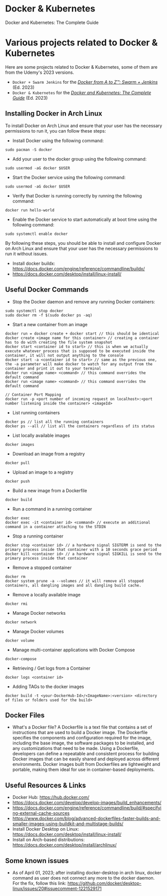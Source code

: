 # Docker & Kubernetes
Docker and Kubernetes: The Complete Guide


# Various projects related to Docker & Kubernetes

Here are some projects related to Docker & Kubernetes, some of them are from the Udemy's 2023 versions.

* `Docker + Swarm Jenkins` for the [*Docker from A to Z™: Swarm + Jenkins*](https://www.udemy.com/course/a-practical-guide-to-docker-swarm-and-jenkins/) (Ed. 2023)
* `Docker & Kubernetes` for the [*Docker and Kubernetes: The Complete Guide*](https://www.udemy.com/course/docker-and-kubernetes-the-complete-guide/) (Ed. 2023)


## Installing Docker in Arch Linux

To install Docker on Arch Linux and ensure that your user has the necessary permissions to run it, you can follow these steps:

- Install Docker using the following command: 
```shell
sudo pacman -S docker
```
- Add your user to the docker group using the following command:
```shell
sudo usermod -aG docker $USER
```
- Start the Docker service using the following command:
```shell
sudo usermod -aG docker $USER
```
- Verify that Docker is running correctly by running the following command:
```shell
docker run hello-world
```
- Enable the Docker service to start automatically at boot time using the following command:
```shell
sudo systemctl enable docker
```
By following these steps, you should be able to install and configure Docker on Arch Linux and ensure that your user has the necessary permissions to run it without issues.

- Install docker buildx: https://docs.docker.com/engine/reference/commandline/buildx/
- https://docs.docker.com/desktop/install/linux-install/

## Useful Docker Commands

- Stop the Docker daemon and remove any running Docker containers:
```shell
sudo systemctl stop docker
sudo docker rm -f $(sudo docker ps -aq)
```

- Start a new container from an image
```shell
docker run = docker create + docker start // this should be identical
docker create <image name for this container> // creating a container has to do with creating the file system snapshot
docker start <container id to start> // this is when we actually execute whatever process that is supposed to be executed inside the container, it will not output anything to the console
docker start -a <container id to start> // same as the previous one, the -a parameter will make docker to watch for any output from the container and print it out to your terminal
docker run <image name> <command> // this command overrides the default command
docker run <image name> <command> // this command overrides the default command

// Container Port Mapping
docker run -p <port number of incoming request on localhost>:<port number listening inside the container> <imageId>
```

- List running containers
```shell
docker ps // list all the running containers
docker ps --all // list all the containers regardless of its status
```

- List locally available images
```shell
docker images
```

- Download an image from a registry
```shell
docker pull
```

- Upload an image to a registry
```shell
docker push
```

- Build a new image from a Dockerfile
```shell
docker build
```

- Run a command in a running container
```shell
docker exec
docker exec -it <container id> <command> // execute an additional command in a container attaching to the STDIN
```

- Stop a running container
```shell
docker stop <container id> // a hardware signal SIGTERM is send to the primary process inside that container with a 10 seconds grace period
docker kill <container id> // a hardware signal SIGKILL is send to the primary process inside that container
```

- Remove a stopped container
```shell
docker rm
docker system prune -a --volumes // it will remove all stopped containers, all dangling images and all dangling build cache.
```

- Remove a locally available image
```shell
docker rmi
```

- Manage Docker networks
```shell
docker network
```

- Manage Docker volumes
```shell
docker volume
```

- Manage multi-container applications with Docker Compose
```shell
docker-compose
```

- Retrieving / Get logs from a Container
```shell
docker logs <container id> 
```

- Adding TAGs to the docker images
```shell
docker build -t <your-DockerHub-Id>/<ImageName>:<version> <directory of files or folders used for the build>
```

## Docker Files

- What's a Docker file? 
A Dockerfile is a text file that contains a set of instructions that are used to build a Docker image. The Dockerfile specifies the components and configuration required for the image, including the base image, the software packages to be installed, and any customizations that need to be made. Using a Dockerfile, developers can define a repeatable and consistent process for building Docker images that can be easily shared and deployed across different environments. Docker images built from Dockerfiles are lightweight and portable, making them ideal for use in container-based deployments.


## Useful Resources & Links

- Docker Hub: https://hub.docker.com/
- https://docs.docker.com/develop/develop-images/build_enhancements/
- https://docs.docker.com/engine/reference/commandline/build/#specifying-external-cache-sources
- https://www.docker.com/blog/advanced-dockerfiles-faster-builds-and-smaller-images-using-buildkit-and-multistage-builds/
- Install Docker Desktop on Linux: https://docs.docker.com/desktop/install/linux-install/
- Install on Arch-based distributions: https://docs.docker.com/desktop/install/archlinux/

## Some known issues

- As of April 01, 2023; after installing docker-desktop in arch linux, docker command as user does not connect any more to the docker daemon. For the fix, follow this link: https://github.com/docker/desktop-linux/issues/20#issuecomment-1221529171

